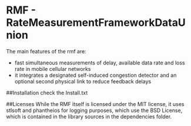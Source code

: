 # RMF - RateMeasurementFrameworkDataUnion
The main features of the rmf are:
- fast simultaneous measurements of delay, available data rate and loss rate in mobile cellular networks
- it integrates a designated self-induced congestion detector and an optional second physical link to reduce feedback delays

##Installation
check the Install.txt

##Licenses
While the RMF itself is licensed under the MIT license, it uses stlsoft and phantheios for logging purposes, which use the BSD License, which is contained in the library sources in the dependencies folder.
